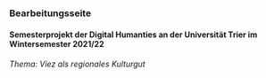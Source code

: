### Bearbeitungsseite
#### Semesterprojekt der Digital Humanties an der Universität Trier im Wintersemester 2021/22
###### Thema: Viez als regionales Kulturgut
